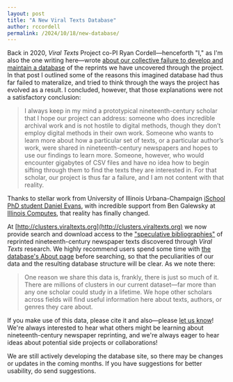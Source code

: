 ```yaml
---
layout: post
title: "A New Viral Texts Database"
author: rccordell
permalink: /2024/10/18/new-database/
---
```


Back in 2020, _Viral Texts_ Project co-PI Ryan Cordell—henceforth "I," as I'm also the one writing here—wrote [about our collective failure to develop and maintain a database](https://ryancordell.org/research/VT-database-fail/) of the reprints we have uncovered through the project. In that post I outlined some of the reasons this imagined database had thus far failed to materalize, and tried to think through the ways the project has evolved as a result. I concluded, however, that those explanations were not a satisfactory conclusion:

> I always keep in my mind a prototypical nineteenth-century scholar that I hope our project can address: someone who does incredible archival work and is not hostile to digital methods, though they don’t employ digital methods in their own work. Someone who wants to learn more about how a particular set of texts, or a particular author’s work, were shared in nineteenth-century newspapers and hopes to use our findings to learn more. Someone, however, who would encounter gigabytes of CSV files and have no idea how to begin sifting through them to find the texts they are interested in. For that scholar, our project is thus far a failure, and I am not content with that reality.

Thanks to stellar work from University of Illinois Urbana-Champaign [iSchool PhD student Daniel Evans](https://ischool.illinois.edu/people/daniel-evans), with incredible support from Ben Galewsky at [Illinois Computes](https://computes.illinois.edu ), that reality has finally changed. 

 At [http://clusters.viraltexts.org](http://clusters.viraltexts.org) we now provide search and download access to the ["speculative bibliographies"](https://manifold.umn.edu/read/untitled-883630b9-c054-44e1-91db-d053a7106ecb/section/ea1f849a-bac1-4e9d-85f4-149d0083a6a4) of reprinted nineteenth-century newspaper texts discovered through _Viral Texts_ research. We highly recommend users spend some time with [the database's About page](http://clusters.viraltexts.org/about) before searching, so that the peculiarities of our data and the resulting database structure will be clear. As we note there:
 
 > One reason we share this data is, frankly, there is just so much of it. There are millions of clusters in our current dataset—far more than any one scholar could study in a lifetime. We hope other scholars across fields will find useful information here about texts, authors, or genres they care about.

If you make use of this data, please cite it and also—please [let us know](mailto:rcordell@illinois.edu)! We're always interested to hear what others might be learning about nineteenth-century newspaper reprinting, and we're always eager to hear ideas about potential side projects or collaborations!

We are still actively developing the database site, so there may be changes or updates in the coming months. If you have suggestions for better usability, do send suggestions.